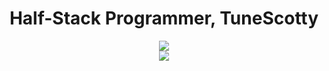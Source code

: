 <h1 align="center" font-size: xx-large;">
    Half-Stack Programmer, TuneScotty
  </h1>
<div align="center">
  <a href="https://skillicons.dev">
    <img src="https://skillicons.dev/icons?i=robloxstudio,atom,vscode">
  </br>
    <img src="https://skillicons.dev/icons?i=mysql,js,html,css,lua,cs,php,py,perl&perline=3"/>
  </a>
</div>
